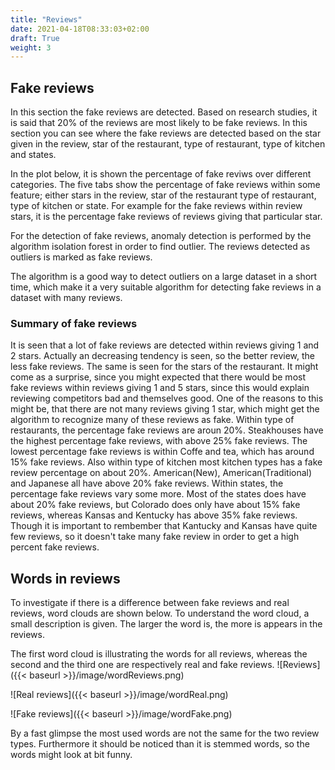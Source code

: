 ```yaml
---
title: "Reviews"
date: 2021-04-18T08:33:03+02:00
draft: True
weight: 3
---
```


## Fake reviews
In this section the fake reviews are detected. Based on research studies, it is said that 20% of the reviews are most likely to be fake reviews. In this section you can see where the fake reviews are detected based on the star given in the review, star of the restaurant, type of restaurant, type of kitchen and states. 

In the plot below, it is shown the percentage of fake reviws over different categories. The five tabs show the percentage of fake reviews within some feature; either stars in the review, star of the restaurant 
type of restaurant, type of kitchen or state. For example for the fake reviews within review stars, it is the percentage fake reviews of reviews giving that particular star.

For the detection of fake reviews, anomaly detection is performed by the algorithm isolation forest in order to find outlier. The reviews detected as outliers is marked as fake reviews. 

The algorithm is a good way to detect outliers on a large dataset in a short time, which make it a very suitable algorithm for detecting fake reviews in a dataset with many reviews.  


<script type="text/javascript" src="https://cdn.bokeh.org/bokeh/release/bokeh-2.3.2.min.js" integrity="sha384-XypntL49z55iwGVUW4qsEu83zKL3XEcz0MjuGOQ9SlaaQ68X/g+k1FcioZi7oQAc" crossorigin="anonymous"></script>
<script type="text/javascript">
            Bokeh.set_log_level("info");
</script>
<div class="bk-root" id="488a0241-9acb-40d1-8c98-1800689b4133" data-root-id="1291"></div>
<script type="application/json" id="2102">
          {"21fd7136-3354-4fa9-bae6-2f5f7325ab49":{"defs":[],"roots":{"references":[{"attributes":{"tabs":[{"id":"1138"},{"id":"1176"},{"id":"1214"},{"id":"1252"},{"id":"1290"}]},"id":"1291","type":"Tabs"},{"attributes":{"data_source":{"id":"1247"},"glyph":{"id":"1248"},"hover_glyph":null,"muted_glyph":null,"nonselection_glyph":{"id":"1249"},"view":{"id":"1251"}},"id":"1250","type":"GlyphRenderer"},{"attributes":{},"id":"1349","type":"Selection"},{"attributes":{},"id":"1341","type":"UnionRenderers"},{"attributes":{"start":0},"id":"1258","type":"DataRange1d"},{"attributes":{"fill_color":{"value":"lightblue"},"line_color":{"value":"lightblue"},"top":{"field":"top"},"width":{"value":0.7},"x":{"field":"x"}},"id":"1210","type":"VBar"},{"attributes":{"bottom_units":"screen","fill_alpha":0.5,"fill_color":"lightgrey","left_units":"screen","level":"overlay","line_alpha":1.0,"line_color":"black","line_dash":[4,4],"line_width":2,"right_units":"screen","syncable":false,"top_units":"screen"},"id":"1239","type":"BoxAnnotation"},{"attributes":{"data":{"top":[20.776738557582476,15.678617915039641,20.465838903998172,21.784351033653564,36.0,36.36363636363637,20.107778245195508,21.204434161254053,17.82621421069848,19.28435052747395,17.957312374788103],"x":["British Columbia","Colorado","Florida","Georgia","Kansas","Kentucky","Massachusetts","Ohio","Oregon","Texas","Washington"]},"selected":{"id":"1349"},"selection_policy":{"id":"1350"}},"id":"1285","type":"ColumnDataSource"},{"attributes":{"active_multi":null,"tools":[{"id":"1271"},{"id":"1272"},{"id":"1273"},{"id":"1274"},{"id":"1275"},{"id":"1276"}]},"id":"1278","type":"Toolbar"},{"attributes":{},"id":"1337","type":"Selection"},{"attributes":{},"id":"1274","type":"SaveTool"},{"attributes":{},"id":"1336","type":"AllLabels"},{"attributes":{},"id":"1271","type":"PanTool"},{"attributes":{},"id":"1338","type":"UnionRenderers"},{"attributes":{},"id":"1340","type":"Selection"},{"attributes":{},"id":"1272","type":"WheelZoomTool"},{"attributes":{},"id":"1328","type":"BasicTickFormatter"},{"attributes":{"fill_alpha":{"value":0.1},"fill_color":{"value":"lightblue"},"line_alpha":{"value":0.1},"line_color":{"value":"lightblue"},"top":{"field":"top"},"width":{"value":0.7},"x":{"field":"x"}},"id":"1287","type":"VBar"},{"attributes":{"overlay":{"id":"1277"}},"id":"1273","type":"BoxZoomTool"},{"attributes":{},"id":"1331","type":"CategoricalTickFormatter"},{"attributes":{},"id":"1238","type":"HelpTool"},{"attributes":{"factors":["British Columbia","Colorado","Florida","Georgia","Kansas","Kentucky","Massachusetts","Ohio","Oregon","Texas","Washington"]},"id":"1256","type":"FactorRange"},{"attributes":{},"id":"1237","type":"ResetTool"},{"attributes":{},"id":"1330","type":"AllLabels"},{"attributes":{},"id":"1236","type":"SaveTool"},{"attributes":{"overlay":{"id":"1239"}},"id":"1235","type":"BoxZoomTool"},{"attributes":{"align":"center","text":"Fake reviews by state","text_font_size":"13pt"},"id":"1254","type":"Title"},{"attributes":{},"id":"1234","type":"WheelZoomTool"},{"attributes":{"fill_color":{"value":"lightblue"},"line_color":{"value":"lightblue"},"top":{"field":"top"},"width":{"value":0.7},"x":{"field":"x"}},"id":"1286","type":"VBar"},{"attributes":{},"id":"1233","type":"PanTool"},{"attributes":{"source":{"id":"1247"}},"id":"1251","type":"CDSView"},{"attributes":{"bottom_units":"screen","fill_alpha":0.5,"fill_color":"lightgrey","left_units":"screen","level":"overlay","line_alpha":1.0,"line_color":"black","line_dash":[4,4],"line_width":2,"right_units":"screen","syncable":false,"top_units":"screen"},"id":"1277","type":"BoxAnnotation"},{"attributes":{"active_multi":null,"tools":[{"id":"1233"},{"id":"1234"},{"id":"1235"},{"id":"1236"},{"id":"1237"},{"id":"1238"}]},"id":"1240","type":"Toolbar"},{"attributes":{"fill_alpha":{"value":0.1},"fill_color":{"value":"lightblue"},"line_alpha":{"value":0.1},"line_color":{"value":"lightblue"},"top":{"field":"top"},"width":{"value":0.7},"x":{"field":"x"}},"id":"1249","type":"VBar"},{"attributes":{},"id":"1344","type":"UnionRenderers"},{"attributes":{"formatter":{"id":"1328"},"major_label_policy":{"id":"1330"},"major_tick_line_color":null,"minor_tick_line_color":null,"ticker":{"id":"1230"}},"id":"1229","type":"LinearAxis"},{"attributes":{"axis":{"id":"1229"},"dimension":1,"ticker":null},"id":"1232","type":"Grid"},{"attributes":{"axis":{"id":"1226"},"ticker":null},"id":"1228","type":"Grid"},{"attributes":{},"id":"1275","type":"ResetTool"},{"attributes":{"below":[{"id":"1264"}],"center":[{"id":"1266"},{"id":"1270"}],"height":500,"left":[{"id":"1267"}],"renderers":[{"id":"1288"}],"title":{"id":"1254"},"toolbar":{"id":"1278"},"toolbar_location":null,"width":800,"x_range":{"id":"1256"},"x_scale":{"id":"1260"},"y_range":{"id":"1258"},"y_scale":{"id":"1262"}},"id":"1253","subtype":"Figure","type":"Plot"},{"attributes":{},"id":"1227","type":"CategoricalTicker"},{"attributes":{},"id":"1230","type":"BasicTicker"},{"attributes":{"formatter":{"id":"1325"},"major_label_orientation":"vertical","major_label_policy":{"id":"1327"},"major_tick_line_color":null,"minor_tick_line_color":null,"ticker":{"id":"1227"}},"id":"1226","type":"CategoricalAxis"},{"attributes":{},"id":"1346","type":"Selection"},{"attributes":{"below":[{"id":"1188"}],"center":[{"id":"1190"},{"id":"1194"}],"height":500,"left":[{"id":"1191"}],"renderers":[{"id":"1212"}],"title":{"id":"1178"},"toolbar":{"id":"1202"},"toolbar_location":null,"width":800,"x_range":{"id":"1180"},"x_scale":{"id":"1184"},"y_range":{"id":"1182"},"y_scale":{"id":"1186"}},"id":"1177","subtype":"Figure","type":"Plot"},{"attributes":{},"id":"1343","type":"Selection"},{"attributes":{},"id":"1224","type":"LinearScale"},{"attributes":{},"id":"1276","type":"HelpTool"},{"attributes":{},"id":"1222","type":"CategoricalScale"},{"attributes":{"child":{"id":"1253"},"title":"State"},"id":"1290","type":"Panel"},{"attributes":{"formatter":{"id":"1322"},"major_label_policy":{"id":"1324"},"major_tick_line_color":null,"minor_tick_line_color":null,"ticker":{"id":"1192"}},"id":"1191","type":"LinearAxis"},{"attributes":{"bottom_units":"screen","fill_alpha":0.5,"fill_color":"lightgrey","left_units":"screen","level":"overlay","line_alpha":1.0,"line_color":"black","line_dash":[4,4],"line_width":2,"right_units":"screen","syncable":false,"top_units":"screen"},"id":"1163","type":"BoxAnnotation"},{"attributes":{"factors":["American (New)","American (Traditional)","Cajun/Creole","Caribbean","Chinese","Greek","Indian","Italian","Japanese","Korean","Latin American","Mediterranean","Mexican","New Mexican Cuisine","Thai","Vietnamese"]},"id":"1218","type":"FactorRange"},{"attributes":{"start":0},"id":"1220","type":"DataRange1d"},{"attributes":{},"id":"1192","type":"BasicTicker"},{"attributes":{"axis":{"id":"1191"},"dimension":1,"ticker":null},"id":"1194","type":"Grid"},{"attributes":{"fill_color":{"value":"lightblue"},"line_color":{"value":"lightblue"},"top":{"field":"top"},"width":{"value":0.7},"x":{"field":"x"}},"id":"1134","type":"VBar"},{"attributes":{},"id":"1315","type":"AllLabels"},{"attributes":{"data_source":{"id":"1209"},"glyph":{"id":"1210"},"hover_glyph":null,"muted_glyph":null,"nonselection_glyph":{"id":"1211"},"view":{"id":"1213"}},"id":"1212","type":"GlyphRenderer"},{"attributes":{"align":"center","text":"Fake reviews by type of kitchen","text_font_size":"13pt"},"id":"1216","type":"Title"},{"attributes":{"formatter":{"id":"1310"},"major_label_policy":{"id":"1312"},"major_tick_line_color":null,"minor_tick_line_color":null,"ticker":{"id":"1116"}},"id":"1115","type":"LinearAxis"},{"attributes":{"source":{"id":"1133"}},"id":"1137","type":"CDSView"},{"attributes":{"fill_alpha":{"value":0.1},"fill_color":{"value":"lightblue"},"line_alpha":{"value":0.1},"line_color":{"value":"lightblue"},"top":{"field":"top"},"width":{"value":0.7},"x":{"field":"x"}},"id":"1211","type":"VBar"},{"attributes":{"data_source":{"id":"1133"},"glyph":{"id":"1134"},"hover_glyph":null,"muted_glyph":null,"nonselection_glyph":{"id":"1135"},"view":{"id":"1137"}},"id":"1136","type":"GlyphRenderer"},{"attributes":{"fill_color":{"value":"lightblue"},"line_color":{"value":"lightblue"},"top":{"field":"top"},"width":{"value":0.7},"x":{"field":"x"}},"id":"1248","type":"VBar"},{"attributes":{"below":[{"id":"1226"}],"center":[{"id":"1228"},{"id":"1232"}],"height":500,"left":[{"id":"1229"}],"renderers":[{"id":"1250"}],"title":{"id":"1216"},"toolbar":{"id":"1240"},"toolbar_location":null,"width":800,"x_range":{"id":"1218"},"x_scale":{"id":"1222"},"y_range":{"id":"1220"},"y_scale":{"id":"1224"}},"id":"1215","subtype":"Figure","type":"Plot"},{"attributes":{"child":{"id":"1177"},"title":"Type of restaurant"},"id":"1214","type":"Panel"},{"attributes":{},"id":"1312","type":"AllLabels"},{"attributes":{},"id":"1310","type":"BasicTickFormatter"},{"attributes":{},"id":"1195","type":"PanTool"},{"attributes":{},"id":"1309","type":"AllLabels"},{"attributes":{"source":{"id":"1209"}},"id":"1213","type":"CDSView"},{"attributes":{"formatter":{"id":"1334"},"major_label_policy":{"id":"1336"},"major_tick_line_color":null,"minor_tick_line_color":null,"ticker":{"id":"1268"}},"id":"1267","type":"LinearAxis"},{"attributes":{},"id":"1196","type":"WheelZoomTool"},{"attributes":{},"id":"1327","type":"AllLabels"},{"attributes":{"axis":{"id":"1267"},"dimension":1,"ticker":null},"id":"1270","type":"Grid"},{"attributes":{"bottom_units":"screen","fill_alpha":0.5,"fill_color":"lightgrey","left_units":"screen","level":"overlay","line_alpha":1.0,"line_color":"black","line_dash":[4,4],"line_width":2,"right_units":"screen","syncable":false,"top_units":"screen"},"id":"1125","type":"BoxAnnotation"},{"attributes":{"active_multi":null,"tools":[{"id":"1157"},{"id":"1158"},{"id":"1159"},{"id":"1160"},{"id":"1161"},{"id":"1162"}]},"id":"1164","type":"Toolbar"},{"attributes":{"axis":{"id":"1264"},"ticker":null},"id":"1266","type":"Grid"},{"attributes":{},"id":"1307","type":"CategoricalTickFormatter"},{"attributes":{"overlay":{"id":"1201"}},"id":"1197","type":"BoxZoomTool"},{"attributes":{},"id":"1162","type":"HelpTool"},{"attributes":{},"id":"1198","type":"SaveTool"},{"attributes":{"active_multi":null,"tools":[{"id":"1195"},{"id":"1196"},{"id":"1197"},{"id":"1198"},{"id":"1199"},{"id":"1200"}]},"id":"1202","type":"Toolbar"},{"attributes":{},"id":"1265","type":"CategoricalTicker"},{"attributes":{},"id":"1316","type":"BasicTickFormatter"},{"attributes":{},"id":"1268","type":"BasicTicker"},{"attributes":{"formatter":{"id":"1331"},"major_label_orientation":"vertical","major_label_policy":{"id":"1333"},"major_tick_line_color":null,"minor_tick_line_color":null,"ticker":{"id":"1265"}},"id":"1264","type":"CategoricalAxis"},{"attributes":{},"id":"1161","type":"ResetTool"},{"attributes":{},"id":"1199","type":"ResetTool"},{"attributes":{"bottom_units":"screen","fill_alpha":0.5,"fill_color":"lightgrey","left_units":"screen","level":"overlay","line_alpha":1.0,"line_color":"black","line_dash":[4,4],"line_width":2,"right_units":"screen","syncable":false,"top_units":"screen"},"id":"1201","type":"BoxAnnotation"},{"attributes":{},"id":"1313","type":"CategoricalTickFormatter"},{"attributes":{"align":"center","text":"Fake reviews by type of restaurant","text_font_size":"13pt"},"id":"1178","type":"Title"},{"attributes":{},"id":"1262","type":"LinearScale"},{"attributes":{},"id":"1160","type":"SaveTool"},{"attributes":{},"id":"1200","type":"HelpTool"},{"attributes":{},"id":"1260","type":"CategoricalScale"},{"attributes":{"overlay":{"id":"1163"}},"id":"1159","type":"BoxZoomTool"},{"attributes":{},"id":"1319","type":"CategoricalTickFormatter"},{"attributes":{"source":{"id":"1285"}},"id":"1289","type":"CDSView"},{"attributes":{},"id":"1158","type":"WheelZoomTool"},{"attributes":{"below":[{"id":"1112"}],"center":[{"id":"1114"},{"id":"1118"}],"height":500,"left":[{"id":"1115"}],"renderers":[{"id":"1136"}],"title":{"id":"1102"},"toolbar":{"id":"1126"},"toolbar_location":null,"width":800,"x_range":{"id":"1104"},"x_scale":{"id":"1108"},"y_range":{"id":"1106"},"y_scale":{"id":"1110"}},"id":"1101","subtype":"Figure","type":"Plot"},{"attributes":{"data_source":{"id":"1285"},"glyph":{"id":"1286"},"hover_glyph":null,"muted_glyph":null,"nonselection_glyph":{"id":"1287"},"view":{"id":"1289"}},"id":"1288","type":"GlyphRenderer"},{"attributes":{},"id":"1157","type":"PanTool"},{"attributes":{"source":{"id":"1171"}},"id":"1175","type":"CDSView"},{"attributes":{},"id":"1321","type":"AllLabels"},{"attributes":{"child":{"id":"1139"},"title":"Stars"},"id":"1176","type":"Panel"},{"attributes":{},"id":"1318","type":"AllLabels"},{"attributes":{"axis":{"id":"1188"},"ticker":null},"id":"1190","type":"Grid"},{"attributes":{},"id":"1124","type":"HelpTool"},{"attributes":{"data_source":{"id":"1171"},"glyph":{"id":"1172"},"hover_glyph":null,"muted_glyph":null,"nonselection_glyph":{"id":"1173"},"view":{"id":"1175"}},"id":"1174","type":"GlyphRenderer"},{"attributes":{"fill_alpha":{"value":0.1},"fill_color":{"value":"lightblue"},"line_alpha":{"value":0.1},"line_color":{"value":"lightblue"},"top":{"field":"top"},"width":{"value":0.7},"x":{"field":"x"}},"id":"1173","type":"VBar"},{"attributes":{},"id":"1189","type":"CategoricalTicker"},{"attributes":{"formatter":{"id":"1319"},"major_label_orientation":"vertical","major_label_policy":{"id":"1321"},"major_tick_line_color":null,"minor_tick_line_color":null,"ticker":{"id":"1189"}},"id":"1188","type":"CategoricalAxis"},{"attributes":{},"id":"1123","type":"ResetTool"},{"attributes":{},"id":"1116","type":"BasicTicker"},{"attributes":{},"id":"1322","type":"BasicTickFormatter"},{"attributes":{},"id":"1186","type":"LinearScale"},{"attributes":{},"id":"1122","type":"SaveTool"},{"attributes":{"formatter":{"id":"1316"},"major_label_policy":{"id":"1318"},"major_tick_line_color":null,"minor_tick_line_color":null,"ticker":{"id":"1154"}},"id":"1153","type":"LinearAxis"},{"attributes":{"fill_alpha":{"value":0.1},"fill_color":{"value":"lightblue"},"line_alpha":{"value":0.1},"line_color":{"value":"lightblue"},"top":{"field":"top"},"width":{"value":0.7},"x":{"field":"x"}},"id":"1135","type":"VBar"},{"attributes":{"overlay":{"id":"1125"}},"id":"1121","type":"BoxZoomTool"},{"attributes":{"axis":{"id":"1115"},"dimension":1,"ticker":null},"id":"1118","type":"Grid"},{"attributes":{"axis":{"id":"1153"},"dimension":1,"ticker":null},"id":"1156","type":"Grid"},{"attributes":{},"id":"1184","type":"CategoricalScale"},{"attributes":{},"id":"1120","type":"WheelZoomTool"},{"attributes":{"axis":{"id":"1150"},"ticker":null},"id":"1152","type":"Grid"},{"attributes":{"axis":{"id":"1112"},"ticker":null},"id":"1114","type":"Grid"},{"attributes":{"start":0},"id":"1182","type":"DataRange1d"},{"attributes":{},"id":"1151","type":"CategoricalTicker"},{"attributes":{"child":{"id":"1101"},"title":"Review Stars"},"id":"1138","type":"Panel"},{"attributes":{},"id":"1113","type":"CategoricalTicker"},{"attributes":{},"id":"1154","type":"BasicTicker"},{"attributes":{"child":{"id":"1215"},"title":"Type of kitchen"},"id":"1252","type":"Panel"},{"attributes":{"active_multi":null,"tools":[{"id":"1119"},{"id":"1120"},{"id":"1121"},{"id":"1122"},{"id":"1123"},{"id":"1124"}]},"id":"1126","type":"Toolbar"},{"attributes":{"formatter":{"id":"1313"},"major_label_policy":{"id":"1315"},"major_tick_line_color":null,"minor_tick_line_color":null,"ticker":{"id":"1151"}},"id":"1150","type":"CategoricalAxis"},{"attributes":{},"id":"1334","type":"BasicTickFormatter"},{"attributes":{"formatter":{"id":"1307"},"major_label_policy":{"id":"1309"},"major_tick_line_color":null,"minor_tick_line_color":null,"ticker":{"id":"1113"}},"id":"1112","type":"CategoricalAxis"},{"attributes":{},"id":"1148","type":"LinearScale"},{"attributes":{"factors":["Bars","Breakfast &amp; Brunch","Buffets","Burgers","Cafes","Coffee &amp; Tea","Diners","Fast Food","Food","Nightlife","Pizza","Salad","Sandwiches","Steakhouses","Sushi Bars","Vegetarian","Wine Bars"]},"id":"1180","type":"FactorRange"},{"attributes":{"data":{"top":[30.373700613639443,30.010545293737458,26.254065906658212,20.314078498954878,13.334511679115755],"x":["1","2","3","4","5"]},"selected":{"id":"1337"},"selection_policy":{"id":"1338"}},"id":"1133","type":"ColumnDataSource"},{"attributes":{},"id":"1119","type":"PanTool"},{"attributes":{},"id":"1110","type":"LinearScale"},{"attributes":{},"id":"1333","type":"AllLabels"},{"attributes":{},"id":"1108","type":"CategoricalScale"},{"attributes":{},"id":"1146","type":"CategoricalScale"},{"attributes":{},"id":"1347","type":"UnionRenderers"},{"attributes":{"factors":["1","2","3","4","5"]},"id":"1104","type":"FactorRange"},{"attributes":{"data":{"top":[21.566540889099333,21.74676779658986,20.371837286240158,17.12198462826269,18.280771310145973,16.621743036837376,14.010875347242745,18.953969299148113,21.110986936139426,19.081125827814567,17.202895024936137,16.421432228479844,16.989007752831288,16.037229282262395,18.68256442438106,15.996260683760683],"x":["American (New)","American (Traditional)","Cajun/Creole","Caribbean","Chinese","Greek","Indian","Italian","Japanese","Korean","Latin American","Mediterranean","Mexican","New Mexican Cuisine","Thai","Vietnamese"]},"selected":{"id":"1346"},"selection_policy":{"id":"1347"}},"id":"1247","type":"ColumnDataSource"},{"attributes":{},"id":"1350","type":"UnionRenderers"},{"attributes":{"start":0},"id":"1106","type":"DataRange1d"},{"attributes":{"factors":["1.0","1.5","2.0","2.5","3.0","3.5","4.0","4.5","5.0"]},"id":"1142","type":"FactorRange"},{"attributes":{"data":{"top":[21.322628070963752,19.37359722505611,20.14776357827476,23.00709664548123,16.858892211305708,15.300487664945498,18.08441791903358,20.75038284839204,17.93797150041911,21.311388014187926,18.300603358825565,18.937534800272214,17.280089708447548,25.838961698884205,21.774222451598106,16.38154484188699,22.446001167542324],"x":["Bars","Breakfast &amp; Brunch","Buffets","Burgers","Cafes","Coffee &amp; Tea","Diners","Fast Food","Food","Nightlife","Pizza","Salad","Sandwiches","Steakhouses","Sushi Bars","Vegetarian","Wine Bars"]},"selected":{"id":"1343"},"selection_policy":{"id":"1344"}},"id":"1209","type":"ColumnDataSource"},{"attributes":{"start":0},"id":"1144","type":"DataRange1d"},{"attributes":{},"id":"1325","type":"CategoricalTickFormatter"},{"attributes":{"align":"center","text":"Fake reviews by stars","text_font_size":"13pt"},"id":"1140","type":"Title"},{"attributes":{},"id":"1324","type":"AllLabels"},{"attributes":{"data":{"top":[50.764525993883794,44.369016536118366,41.17982795874271,34.90398579958045,23.63235191846902,19.0493985587974,18.076045548867988,18.699645868139097,14.41640695687142],"x":["1.0","1.5","2.0","2.5","3.0","3.5","4.0","4.5","5.0"]},"selected":{"id":"1340"},"selection_policy":{"id":"1341"}},"id":"1171","type":"ColumnDataSource"},{"attributes":{"align":"center","text":"Fake reviews by review stars","text_font_size":"13pt"},"id":"1102","type":"Title"},{"attributes":{"below":[{"id":"1150"}],"center":[{"id":"1152"},{"id":"1156"}],"height":500,"left":[{"id":"1153"}],"renderers":[{"id":"1174"}],"title":{"id":"1140"},"toolbar":{"id":"1164"},"toolbar_location":null,"width":800,"x_range":{"id":"1142"},"x_scale":{"id":"1146"},"y_range":{"id":"1144"},"y_scale":{"id":"1148"}},"id":"1139","subtype":"Figure","type":"Plot"},{"attributes":{"fill_color":{"value":"lightblue"},"line_color":{"value":"lightblue"},"top":{"field":"top"},"width":{"value":0.7},"x":{"field":"x"}},"id":"1172","type":"VBar"}],"root_ids":["1291"]},"title":"Bokeh Application","version":"2.3.2"}}
        </script>
        <script type="text/javascript">
          (function() {
            var fn = function() {
              Bokeh.safely(function() {
                (function(root) {
                  function embed_document(root) {
                  var docs_json = document.getElementById('2102').textContent;
                  var render_items = [{"docid":"21fd7136-3354-4fa9-bae6-2f5f7325ab49","root_ids":["1291"],"roots":{"1291":"488a0241-9acb-40d1-8c98-1800689b4133"}}];
                  root.Bokeh.embed.embed_items(docs_json, render_items);
                  }
                  if (root.Bokeh !== undefined) {
                    embed_document(root);
                  } else {
                    var attempts = 0;
                    var timer = setInterval(function(root) {
                      if (root.Bokeh !== undefined) {
                        clearInterval(timer);
                        embed_document(root);
                      } else {
                        attempts++;
                        if (attempts > 100) {
                          clearInterval(timer);
                          console.log("Bokeh: ERROR: Unable to run BokehJS code because BokehJS library is missing");
                        }
                      }
                    }, 10, root)
                  }
                })(window);
              });
            };
            if (document.readyState != "loading") fn();
            else document.addEventListener("DOMContentLoaded", fn);
          })();
</script>
    
    
        
        
### Summary of fake reviews
It is seen that a lot of fake reviews are detected within reviews giving 1 and 2 stars. Actually an decreasing tendency is seen, so the better review, the less fake reviews. The same is seen for the stars of the restaurant. It might come as a surprise, since you might expected that there would be most fake reviews within reviews giving 1 and 5 stars, since this would explain reviewing competitors bad and themselves good. One of the reasons to this might be, that there are not many reviews giving 1 star, which might get the algorithm to recognize many of these reviews as fake. 
Within type of restaurants, the percentage fake reviews are aroun 20%. Steakhouses have the highest percentage fake reviews, with above 25% fake reviews. The lowest percentage fake reviews is within Coffe and tea, which has around 15% fake reviews. 
Also within type of kitchen most kitchen types has a fake review percentage on about 20%. American(New), American(Traditional) and Japanese all have above 20% fake reviews. 
Within states, the percentage fake reviews vary some more. Most of the states does have about 20% fake reviews, but Colorado does only have about 15% fake reviews, whereas Kansas and Kentucky has above 35% fake reviews. Though it is important to rembember that 
Kantucky and Kansas have quite few reviews, so it doesn't take many fake review in order to get a high percent fake reviews. 


## Words in reviews

To investigate if there is a difference between fake reviews and real reviews, word clouds are shown below. To understand the word cloud, a small description is given. 
The larger the word is, the more is appears in the reviews. 


The first word cloud is illustrating the words for all reviews, whereas the second and the third one are respectively real and fake reviews.
![Reviews]({{< baseurl >}}/image/wordReviews.png)

![Real reviews]({{< baseurl >}}/image/wordReal.png)

![Fake reviews]({{< baseurl >}}/image/wordFake.png)

By a fast glimpse the most used words are not the same for the two review types. Furthermore it should be noticed than it is stemmed words, so the words might look at bit funny. 



